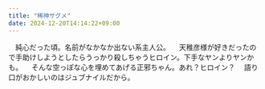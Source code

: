 ```yaml
---
title: "稀神サグメ"
date: 2024-12-20T14:14:22+09:00
---
```

　純心だった頃。名前がなかなか出ない系主人公。
　天稚彦様が好きだったので手助けしようとしたらうっかり殺しちゃうヒロイン。下手なヤンよりヤンかも。
　そんな空っぽな心を埋めてあげる正邪ちゃん。あれ？ヒロイン？
　語り口がおかしいのはジュブナイルだから。
